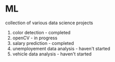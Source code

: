 # ML
collection of various data science projects

1. color detection - completed
2. openCV - in progress
3. salary prediction - completed
4. unemployement data analysis - haven't started
5. vehicle data analysis - haven't started
